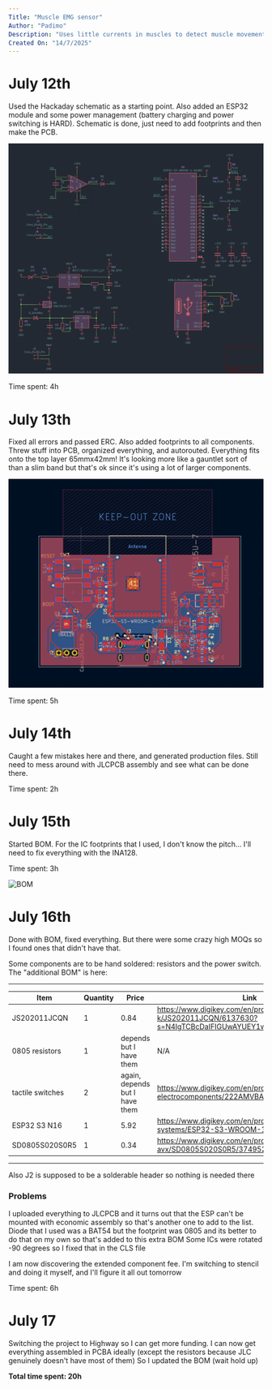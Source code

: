 ```yaml
---
Title: "Muscle EMG sensor"
Author: "Padimo"
Description: "Uses little currents in muscles to detect muscle movement"
Created On: "14/7/2025"
---
```


# July 12th

Used the Hackaday schematic as a starting point. Also added an ESP32 module and some power management (battery charging and power switching is HARD). Schematic is done, just need to add footprints and then make the PCB.

![Schematic](https://github.com/Omegon0/emg/blob/main/schematic.jpg?raw=true)

Time spent: 4h

# July 13th

Fixed all errors and passed ERC. Also added footprints to all components. 
Threw stuff into PCB, organized everything, and autorouted. Everything fits onto the top layer 65mmx42mm!
It's looking more like a gauntlet sort of than a slim band but that's ok since it's using a lot of larger components. 

![PCB](https://github.com/Omegon0/emg/blob/main/pcb.jpg?raw=true)

Time spent: 5h

# July 14th

Caught a few mistakes here and there, and generated production files. Still need to mess around with JLCPCB assembly and see what can be done there.

Time spent: 2h

# July 15th

Started BOM. For the IC footprints that I used, I don't know the pitch... I'll need to fix everything with the INA128.

Time spent: 3h

![BOM](https://github.com/Omegon0/emg/blob/main/bom.jpg?raw=true)

# July 16th

Done with BOM, fixed everything. But there were some crazy high MOQs so I found ones that didn't have that. 

Some components are to be hand soldered: resistors and the power switch. The "additional BOM" is here:

---
| Item | Quantity | Price | Link |
|----------|------------|----------|--------|
| JS202011JCQN | 1 | 0.84 | https://www.digikey.com/en/products/detail/c-k/JS202011JCQN/6137630?s=N4IgTCBcDaIFIGUwAYUEY1wMIEUByIAugL5A |
| 0805 resistors | 1 | depends but I have them | N/A |
| tactile switches | 2 | again, depends but I have them | https://www.digikey.com/en/products/detail/cts-electrocomponents/222AMVBAR/5227982 | 
| ESP32 S3 N16 | 1 | 5.92 | https://www.digikey.com/en/products/detail/espressif-systems/ESP32-S3-WROOM-1-N16/16162647 |
| SD0805S020S0R5 | 1 | 0.34 | https://www.digikey.com/en/products/detail/kyocera-avx/SD0805S020S0R5/3749524 | 
---

Also J2 is supposed to be a solderable header so nothing is needed there

### Problems
I uploaded everything to JLCPCB and it turns out that the ESP can't be mounted with economic assembly so that's another one to add to the list. 
Diode that I used was a BAT54 but the footprint was 0805 and its better to do that on my own so that's added to this extra BOM
Some ICs were rotated -90 degrees so I fixed that in the CLS file

I am now discovering the extended component fee. I'm switching to stencil and doing it myself, and I'll figure it all out tomorrow

Time spent: 6h

# July 17

Switching the project to Highway so I can get more funding. 
I can now get everything assembled in PCBA ideally (except the resistors because JLC genuinely doesn't have most of them)
So I updated the BOM (wait hold up)

**Total time spent: 20h**

